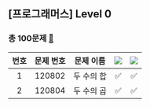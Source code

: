 ## [프로그래머스] Level 0
### 총 100문제 [🔗](https://school.programmers.co.kr/learn/challenges?order=acceptance_desc&levels=0&languages=python3%2Cswift&page=1)

|번호|문제 번호|문제 이름|<img src="https://img.shields.io/badge/Python-3766AB?style=flat-square&logo=Python&logoColor=white"/></a> |<img src="https://img.shields.io/badge/Swift-F05138?style=flat-square&logo=Swift&logoColor=white"/></a>|
|:-----:|:-----:|:-----:|:-----:|:-----:|
|1|120802|두 수의 합|✅|✅|
|2|120804|두 수의 곱|✅|✅|
